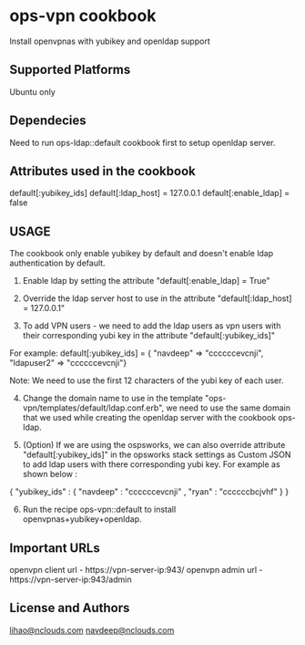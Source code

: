 # ops-vpn cookbook

Install openvpnas with yubikey and openldap support

## Supported Platforms

Ubuntu only

## Dependecies

Need to run ops-ldap::default cookbook first to setup openldap server.

## Attributes used in the cookbook

default[:yubikey_ids] 
default[:ldap_host]  = 127.0.0.1
default[:enable_ldap]  = false


## USAGE

The cookbook only enable yubikey by default and doesn't enable ldap authentication by default.

1. Enable ldap by setting the attribute "default[:enable_ldap]  = True"

2. Override the ldap server host to use in the attribute "default[:ldap_host] = 127.0.0.1"

3. To add VPN users - we need to add the ldap users as vpn users with their corresponding yubi key in the attribute "default[:yubikey_ids]"

For example: default[:yubikey_ids] = { "navdeep" => "ccccccevcnji", "ldapuser2" => "ccccccevcnji"}

Note: We need to use the first 12 characters of the yubi key of each user.

4. Change the domain name to use in the template "ops-vpn/templates/default/ldap.conf.erb", we need to use the same domain that we used while creating the openldap server with the cookbook ops-ldap.

5. (Option) If we are using the ospsworks, we can also override attribute "default[:yubikey_ids]" in the opsworks stack settings as Custom JSON to add ldap users with there corresponding yubi key. For example as shown below :

  { "yubikey_ids" : { "navdeep" : "ccccccevcnji" , "ryan" : "ccccccbcjvhf" } }

6. Run the recipe ops-vpn::default to install openvpnas+yubikey+openldap.


## Important URLs

 openvpn client url - https://vpn-server-ip:943/
 openvpn admin url  - https://vpn-server-ip:943/admin


## License and Authors

lihao@nclouds.com
navdeep@nclouds.com
